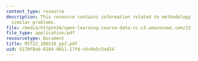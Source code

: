 ```yaml
---
content_type: resource
description: This resource contains information related to methodology and analyze
  similar problems.
file: /media/https%3A/open-learning-course-data-rc.s3.amazonaws.com/22-106-neutron-interactions-and-applications-spring-2010/8170f8ab6184881117fdc6c0e5c5ad24_MIT22_106S10_pp2.pdf
file_type: application/pdf
resourcetype: Document
title: MIT22_106S10_pp2.pdf
uid: 8170f8ab-6184-8811-17fd-c6c0e5c5ad24
---
```

